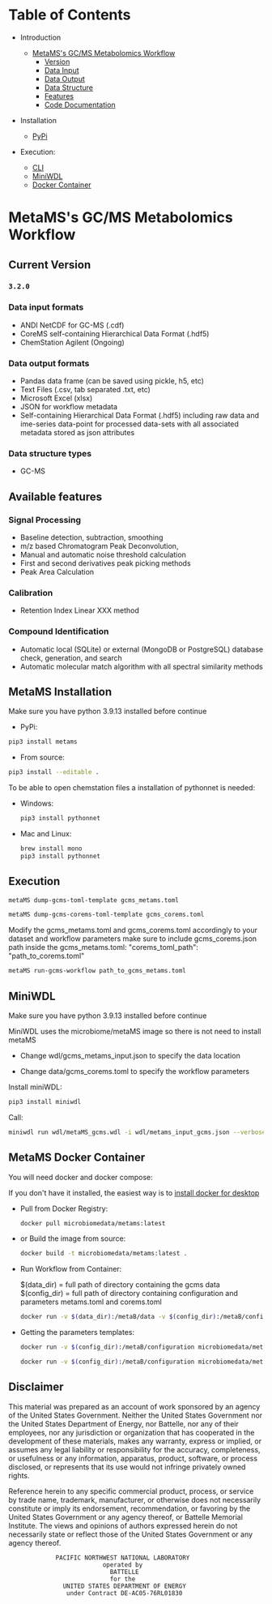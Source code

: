 # Table of Contents  
- Introduction
  - [MetaMS's GC/MS Metabolomics Workflow](#metamss-gcms-metabolomics-workflow)  
    - [Version](#current-version)  
    - [Data Input](#data-input-formats)  
    - [Data Output](#data-output-formats)  
    - [Data Structure](#data-structure-types)  
    - [Features](#available-features)  
    - [Code Documentation](https://emsl-computing.github.io/MetaMS/)  

- Installation
  - [PyPi](#metams-installation)  

- Execution:  
  - [CLI](#execution)  
  - [MiniWDL](#miniwdl)  
  - [Docker Container](#metams-docker-container)  

# MetaMS's GC/MS Metabolomics Workflow

## Current Version

### `3.2.0`

### Data input formats

- ANDI NetCDF for GC-MS (.cdf)
- CoreMS self-containing Hierarchical Data Format (.hdf5)
- ChemStation Agilent (Ongoing)

### Data output formats

- Pandas data frame (can be saved using pickle, h5, etc)
- Text Files (.csv, tab separated .txt, etc)
- Microsoft Excel (xlsx)
- JSON for workflow metadata
- Self-containing Hierarchical Data Format (.hdf5) including raw data and ime-series data-point for processed data-sets with all associated metadata stored as json attributes

### Data structure types

- GC-MS

## Available features

### Signal Processing

- Baseline detection, subtraction, smoothing 
- m/z based Chromatogram Peak Deconvolution,
- Manual and automatic noise threshold calculation
- First and second derivatives peak picking methods
- Peak Area Calculation


### Calibration

- Retention Index Linear XXX method 

### Compound Identification

- Automatic local (SQLite) or external (MongoDB or PostgreSQL) database check, generation, and search
- Automatic molecular match algorithm with all spectral similarity methods 

## MetaMS Installation

Make sure you have python 3.9.13 installed before continue

- PyPi:     
```bash
pip3 install metams
```

- From source:
 ```bash
pip3 install --editable .
```

To be able to open chemstation files a installation of pythonnet is needed:
- Windows: 
    ```bash
    pip3 install pythonnet
    ```

- Mac and Linux:
    ```bash
    brew install mono
    pip3 install pythonnet   
    ```

## Execution

```bash
metaMS dump-gcms-toml-template gcms_metams.toml
```
```bash
metaMS dump-gcms-corems-toml-template gcms_corems.toml
```

 Modify the gcms_metams.toml and gcms_corems.toml accordingly to your dataset and workflow parameters
make sure to include gcms_corems.json path inside the gcms_metams.toml: "corems_toml_path": "path_to_corems.toml" 

```bash
metaMS run-gcms-workflow path_to_gcms_metams.toml
```

## MiniWDL 

Make sure you have python 3.9.13 installed before continue

MiniWDL uses the microbiome/metaMS image so there is not need to install metaMS

- Change wdl/gcms_metams_input.json to specify the data location

- Change data/gcms_corems.toml to specify the workflow parameters

Install miniWDL:
```bash
pip3 install miniwdl
```

Call:
```bash
miniwdl run wdl/metaMS_gcms.wdl -i wdl/metams_input_gcms.json --verbose --no-cache --copy-input-files
```
## MetaMS Docker Container

You will need docker and docker compose: 

If you don't have it installed, the easiest way is to [install docker for desktop](https://www.docker.com/products/docker-desktop/)

- Pull from Docker Registry:

    ```bash
    docker pull microbiomedata/metams:latest
    
    ```
- or Build the image from source:

    ```bash
    docker build -t microbiomedata/metams:latest .
    ```
- Run Workflow from Container:

    $(data_dir) = full path of directory containing the gcms data
    $(config_dir) = full path of directory containing configuration and parameters metams.toml and corems.toml
    ```bash
    docker run -v $(data_dir):/metaB/data -v $(config_dir):/metaB/configuration microbiomedata/metams:latest metaMS run-gcms-workflow /metaB/configuration/metams.toml
    ```

- Getting the parameters templates:
    
    ```bash
    docker run -v $(config_dir):/metaB/configuration microbiomedata/metams:latest metaMS dump-json-template /metaB/configuration/metams.toml
    ```
    
    ```bash
    docker run -v $(config_dir):/metaB/configuration microbiomedata/metams:latest metaMS dump-corems-json-template /metaB/configuration/corems.toml
    ```

## Disclaimer

This material was prepared as an account of work sponsored by an agency of the
United States Government.  Neither the United States Government nor the United
States Department of Energy, nor Battelle, nor any of their employees, nor any
jurisdiction or organization that has cooperated in the development of these
materials, makes any warranty, express or implied, or assumes any legal
liability or responsibility for the accuracy, completeness, or usefulness or
any information, apparatus, product, software, or process disclosed, or
represents that its use would not infringe privately owned rights.

Reference herein to any specific commercial product, process, or service by
trade name, trademark, manufacturer, or otherwise does not necessarily
constitute or imply its endorsement, recommendation, or favoring by the United
States Government or any agency thereof, or Battelle Memorial Institute. The
views and opinions of authors expressed herein do not necessarily state or
reflect those of the United States Government or any agency thereof.

                 PACIFIC NORTHWEST NATIONAL LABORATORY
                              operated by
                                BATTELLE
                                for the
                   UNITED STATES DEPARTMENT OF ENERGY
                    under Contract DE-AC05-76RL01830